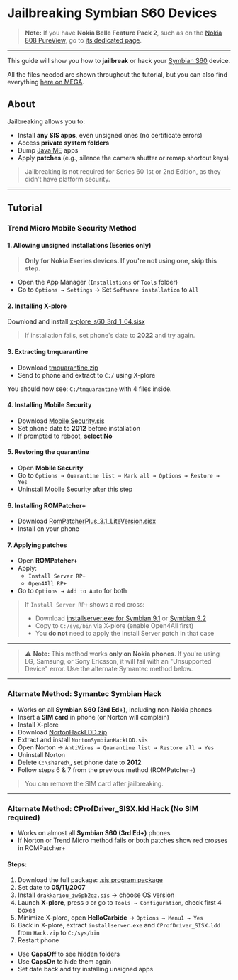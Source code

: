 # Jailbreaking Symbian S60 Devices

> **Note:** If you have **Nokia Belle Feature Pack 2**, such as on the [Nokia 808 PureView](https://en.wikipedia.org/wiki/Nokia_808_PureView), go to [its dedicated page](https://example.com/Jailbreaking_Nokia_Belle_FP2_devices).

---

This guide will show you how to **jailbreak** or hack your [Symbian S60](https://en.wikipedia.org/wiki/S60_platform) device.

All the files needed are shown throughout the tutorial, but you can also find everything [here on MEGA](https://mega.nz/folder/jH4QAL5J#jUQJTDDSmU-5z_GJBCMJAg).

## About

Jailbreaking allows you to:

- Install **any SIS apps**, even unsigned ones (no certificate errors)
- Access **private system folders**
- Dump [Java ME](https://en.wikipedia.org/wiki/Java_Platform,_Micro_Edition) apps
- Apply **patches** (e.g., silence the camera shutter or remap shortcut keys)

> Jailbreaking is not required for Series 60 1st or 2nd Edition, as they didn’t have platform security.

---

## Tutorial

### Trend Micro Mobile Security Method

#### 1. Allowing unsigned installations (Eseries only)

> **Only for Nokia Eseries devices. If you're not using one, skip this step.**

- Open the App Manager (`Installations` or `Tools` folder)
- Go to `Options → Settings` → Set `Software installation` to `All`

#### 2. Installing X-plore

Download and install [x-plore_s60_3rd_1_64.sisx](https://mega.nz/folder/jH4QAL5J#jUQJTDDSmU-5z_GJBCMJAg/file/TShiDDIb)

> If installation fails, set phone's date to **2022** and try again.

#### 3. Extracting tmquarantine

- Download [tmquarantine.zip](https://mega.nz/folder/jH4QAL5J#jUQJTDDSmU-5z_GJBCMJAg/file/eDok3TiT)
- Send to phone and extract to `C:/` using X-plore

You should now see: `C:/tmquarantine` with 4 files inside.

#### 4. Installing Mobile Security

- Download [Mobile Security.sis](https://mega.nz/folder/jH4QAL5J#jUQJTDDSmU-5z_GJBCMJAg/file/HeoUXLbJ)
- Set phone date to **2012** before installation
- If prompted to reboot, **select No**

#### 5. Restoring the quarantine

- Open **Mobile Security**
- Go to `Options → Quarantine list → Mark all → Options → Restore → Yes`
- Uninstall Mobile Security after this step

#### 6. Installing ROMPatcher+

- Download [RomPatcherPlus_3.1_LiteVersion.sisx](https://mega.nz/folder/jH4QAL5J#jUQJTDDSmU-5z_GJBCMJAg/file/PaxGzJAK)
- Install on your phone

#### 7. Applying patches

- Open **ROMPatcher+**
- Apply:
  - `Install Server RP+`
  - `Open4All RP+`
- Go to `Options → Add to Auto` for both

> If `Install Server RP+` shows a red cross:
> - Download [installserver.exe for Symbian 9.1](https://mega.nz/folder/jH4QAL5J#jUQJTDDSmU-5z_GJBCMJAg/file/3HwgCJpS) or [Symbian 9.2](https://mega.nz/file/n81CmIrQ#b5YFGAxxxFmhPohXiungAadTE1SF4Jx-JnOsAc0hxKM)
> - Copy to `C:/sys/bin` via X-plore (enable Open4All first)
> - You **do not** need to apply the Install Server patch in that case

---

> ⚠️ **Note:** This method works **only on Nokia phones**. If you're using LG, Samsung, or Sony Ericsson, it will fail with an "Unsupported Device" error. Use the alternate Symantec method below.

---

### Alternate Method: Symantec Symbian Hack

- Works on all **Symbian S60 (3rd Ed+)**, including non-Nokia phones
- Insert a **SIM card** in phone (or Norton will complain)
- Install X-plore
- Download [NortonHackLDD.zip](https://mega.nz/folder/jH4QAL5J#jUQJTDDSmU-5z_GJBCMJAg/file/eX4EQQSY)
- Extract and install `NortonSymbianHackLDD.sis`
- Open Norton → `AntiVirus → Quarantine list → Restore all → Yes`
- Uninstall Norton
- Delete `C:\shared\`, set phone date to **2012**
- Follow steps 6 & 7 from the previous method (ROMPatcher+)

> You can remove the SIM card after jailbreaking.

---

### Alternate Method: CProfDriver_SISX.ldd Hack (No SIM required)

- Works on almost all **Symbian S60 (3rd Ed+)** phones
- If Norton or Trend Micro method fails or both patches show red crosses in ROMPatcher+

#### Steps:

1. Download the full package: [.sis program package](https://phoneky.com/applications/?s=download&id=y0y15175)
2. Set date to **05/11/2007**
3. Install `drakkariou_iw6pb2qz.sis` → choose OS version
4. Launch **X-plore**, press `0` or go to `Tools → Configuration`, check first 4 boxes
5. Minimize X-plore, open **HelloCarbide** → `Options → Menu1 → Yes`
6. Back in X-plore, extract `installserver.exe` and `CProfDriver_SISX.ldd` from `Hack.zip` to `C:/sys/bin`
7. Restart phone

- Use **CapsOff** to see hidden folders
- Use **CapsOn** to hide them again
- Set date back and try installing unsigned apps
